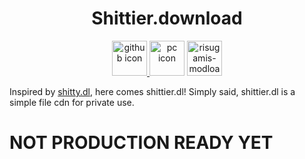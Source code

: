 <h1 align="center">Shittier.download</h1>
<div align="center">
  <a href="https://github.com/pixium/shittier.dl">
    <img alt="github icon" height="56" src="https://cdn.jsdelivr.net/npm/@intergrav/devins-badges@3/assets/cozy/available/github_vector.svg">
  </a>
  <img alt="pc icon" height="56" src="https://cdn.jsdelivr.net/npm/@intergrav/devins-badges@3/assets/cozy/supported/pc_vector.svg">
  <img alt="risugamis-modloader icon" height="56" src="https://cdn.jsdelivr.net/npm/@intergrav/devins-badges@3/assets/cozy/unsupported/risugamis-modloader_vector.svg">
</div>

Inspired by [shitty.dl], here comes shittier.dl! Simply said, shittier.dl is a simple file cdn for private use.

# NOT PRODUCTION READY YET

[shitty.dl]: https://github.com/tmpim/shitty.dl
